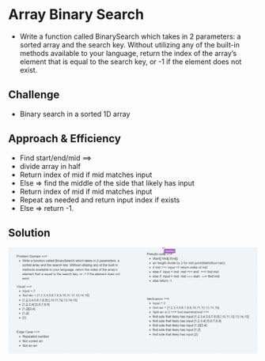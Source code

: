# Array Binary Search

- Write a function called BinarySearch which takes in 2 parameters: a sorted array and the search key. Without utilizing any of the built-in methods available to your language, return the index of the array’s element that is equal to the search key, or -1 if the element does not exist.
<!-- Short summary or background information -->

## Challenge

- Binary search in a sorted 1D array
<!-- Description of the challenge -->

## Approach & Efficiency
<!-- What approach did you take? Why? What is the Big O space/time for this approach? -->

- Find start/end/mid ==> 
- divide array in half
- Return index of mid if mid matches input
- Else => find the middle of the side that likely has input 
- Return index of mid if mid matches input
- Repeat as needed and return input index if exists
- Else => return -1.

## Solution
<!-- Embedded whiteboard image -->
![WhiteBoard](binary-search.PNG)